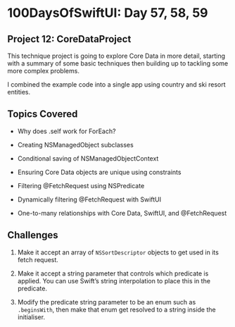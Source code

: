# 100DaysOfSwiftUI: Day 57, 58, 59

## Project 12: CoreDataProject
This technique project is going to explore Core Data in more detail, starting with a summary of some basic techniques then building up to tackling some more complex problems.

I combined the example code into a single app using country and ski resort entities.

## Topics Covered

- Why does \.self work for ForEach?

- Creating NSManagedObject subclasses

- Conditional saving of NSManagedObjectContext

- Ensuring Core Data objects are unique using constraints

- Filtering @FetchRequest using NSPredicate

- Dynamically filtering @FetchRequest with SwiftUI

- One-to-many relationships with Core Data, SwiftUI, and @FetchRequest

## Challenges

1. Make it accept an array of `NSSortDescriptor` objects to get used in its fetch request.

2. Make it accept a string parameter that controls which predicate is applied. You can use Swift’s string interpolation to place this in the predicate.

3. Modify the predicate string parameter to be an enum such as `.beginsWith`, then make that enum get resolved to a string inside the initialiser.
